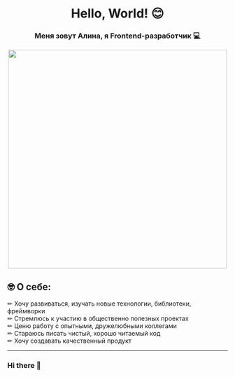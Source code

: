 <div id="header" align="center">
  <h1>Hello, World! 😊</h1>
  <h3>Меня зовут Алина, я Frontend-разработчик 💻</h3>
  <img src="https://media.giphy.com/media/v1.Y2lkPTc5MGI3NjExMjJ1ajBieWp6MTF1OGU0OWR0aWY3cThuY292ZjdvaGttN3Exc3I0OCZlcD12MV9pbnRlcm5hbF9naWZfYnlfaWQmY3Q9Zw/dNgK7Ws7y176U/giphy.gif" width="500" /> 
</div>

## 🤓 О себе:

<div>✏ Хочу развиваться, изучать новые технологии, библиотеки, фреймворки</div>
<div>✏ Стремлюсь к участию в общественно полезных проектах</div>
<div>✏ Ценю работу с опытными, дружелюбными коллегами</div>
<div>✏ Стараюсь писать чистый, хорошо читаемый код</div>
<div>✏ Хочу создавать качественный продукт</div>

---




### Hi there 👋

<!--
**Ms-Alina/Ms-Alina** is a ✨ _special_ ✨ repository because its `README.md` (this file) appears on your GitHub profile.

Here are some ideas to get you started:

- 🔭 I’m currently working on ...
- 🌱 I’m currently learning ...
- 👯 I’m looking to collaborate on ...
- 🤔 I’m looking for help with ...
- 💬 Ask me about ...
- 📫 How to reach me: ...
- 😄 Pronouns: ...
- ⚡ Fun fact: ...
-->
